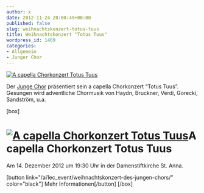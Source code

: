 ```yaml
---
author: x
date: 2012-11-24 20:00:49+00:00
published: false
slug: weihnachtskonzert-totus-tuus
title: Weihnachtskonzert "Totus Tuus"
wordpress_id: 1469
categories:
- Allgemein
- Junger Chor
---
```


[![A capella Chorkonzert Totus Tuus](/wp-content/uploads/2012/10/Totus-Tuus.jpg)](/ai1ec_event/weihnachtskonzert-des-jungen-chors/)

Der [Junge Chor](/musik-und-theater/junger-chor/) präsentiert sein a capella Chorkonzert “Totus Tuus”. Gesungen wird adventliche Chormusik von Haydn, Bruckner, Verdi, Gorecki, Sandström, u.a.

[box]

# [![A capella Chorkonzert Totus Tuus](/wp-content/uploads/2012/10/Totus-Tuus.jpg)](/ai1ec_event/weihnachtskonzert-des-jungen-chors/)A capella Chorkonzert Totus Tuus

Am 14. Dezember 2012 um 19:30 Uhr in der Damenstiftkirche St. Anna.

[button link="/ai1ec_event/weihnachtskonzert-des-jungen-chors/" color="black"] Mehr Informationen[/button]
[/box]
